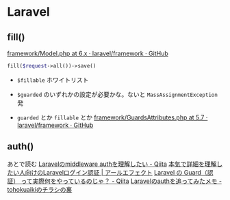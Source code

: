 # Laravel
## fill()
[framework/Model.php at 6.x · laravel/framework · GitHub](https://github.com/laravel/framework/blob/6.x/src/Illuminate/Database/Eloquent/Model.php#L319)

```php
fill($request->all())->save()
```
- `$fillable` ホワイトリスト
- `$guarded`
のいずれかの設定が必要かな。ないと `MassAssignmentException` 発

- `guarded` とか `fillable` とか
[framework/GuardsAttributes.php at 5.7 · laravel/framework · GitHub](https://github.com/laravel/framework/blob/5.7/src/Illuminate/Database/Eloquent/Concerns/GuardsAttributes.php#L21)

## auth()
あとで読む
[Laravelのmiddleware authを理解したい - Qiita](https://qiita.com/washio12/items/59f5cde23b4205973c6b)
[本気で詳細を理解したい人向けのLaravelログイン認証 | アールエフェクト](https://reffect.co.jp/laravel/laravel-authentification-by-code-base)
[Laravel の Guard（認証） って実際何をやっているのじゃ？ - Qiita](https://qiita.com/tomoeine/items/40a966bf3801633cf90f)
[Laravelのauthを追ってみたメモ - tohokuaikiのチラシの裏](https://tohokuaiki.hateblo.jp/entry/2019/10/28/Laravel%E3%81%AEauth%E3%82%92%E8%BF%BD%E3%81%A3%E3%81%A6%E3%81%BF%E3%81%9F%E3%83%A1%E3%83%A2)

